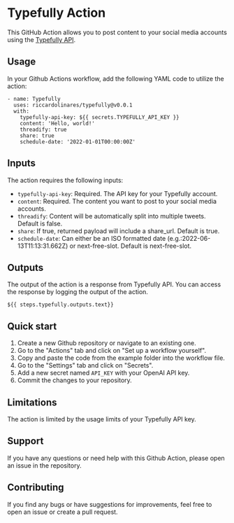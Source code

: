 # Typefully Action
This GitHub Action allows you to post content to your social media accounts using the [Typefully API](https://typefully.com/).
 
## Usage
In your Github Actions workflow, add the following YAML code to utilize the action:
```
- name: Typefully
  uses: riccardolinares/typefully@v0.0.1
  with:
    typefully-api-key: ${{ secrets.TYPEFULLY_API_KEY }}
    content: 'Hello, world!'
    threadify: true
    share: true
    schedule-date: '2022-01-01T00:00:00Z'
```

## Inputs
The action requires the following inputs:
- `typefully-api-key`: Required. The API key for your Typefully account.
- `content`: Required. The content you want to post to your social media accounts.
- `threadify`: Content will be automatically split into multiple tweets. Default is false.
- `share`: If true, returned payload will include a share_url. Default is true.
- `schedule-date`: Can either be an ISO formatted date (e.g.:2022-06-13T11:13:31.662Z) or next-free-slot. Default is next-free-slot.

## Outputs
The output of the action is a response from Typefully API. You can access the response by logging the output of the action.
```
${{ steps.typefully.outputs.text}}
```

## Quick start
1. Create a new Github repository or navigate to an existing one.
2. Go to the "Actions" tab and click on "Set up a workflow yourself".
3. Copy and paste the code from the example folder into the workflow file.
4. Go to the "Settings" tab and click on "Secrets".
5. Add a new secret named `API_KEY` with your OpenAI API key.
6. Commit the changes to your repository.

## Limitations
The action is limited by the usage limits of your Typefully API key.

## Support
If you have any questions or need help with this Github Action, please open an issue in the repository.

## Contributing
If you find any bugs or have suggestions for improvements, feel free to open an issue or create a pull request.
